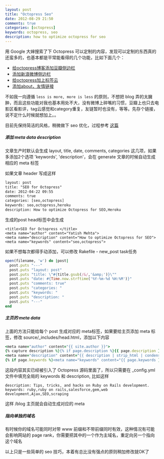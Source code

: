 ```yaml
---
layout: post
title: "Octopress Seo"
date: 2012-08-29 21:50
comments: true
categories: [octopress]
keywords: octopress, seo
description: how to optimize octopress for seo
---
```

用 Google 大婶搜索了下 Octopress 可以定制的内容，发现可以定制的东西真的还蛮多的，也基本都是平常能看得的几个功能，比如下面几个：

- [给octopress博客添加豆瓣侧边栏](http://tinyxd.me/blog/2012/07/09/add-douban-aside/)
- [添加新浪微博侧边栏](http://caok.github.com/blog/2012/06/24/install-octopress-to-write-blog/)
- [给octopress加上标签云](http://log4d.com/2012/05/tag-cloud/)
- [添加about，友情链接](http://shanewfx.github.com/blog/2012/08/13/improve-blog-theme/)

不如我一向遵循 `less is more, more is less` 的原则，不想把 blog 弄的太臃肿，而且这些功能对我也基本用处不大，没有微博上碎嘴的习惯，豆瓣上也只去电影区看影评，tag云感觉和category重复，友链暂时也没有，等等。先存个链接，说不定什么时候就想加上。。

目前先保持简洁的风格，稍微做下 seo 优化，过程参考 [这篇](http://www.yatishmehta.in/seo-for-octopress)

##### 添加 meta data description

文章生产时默认会生成 layout, title, date, comments, categories 这几项，如果多添加2个选项 'keywords', 'description'，会在 generate 文章的时候自动生成相应的 meta 标签
<!--more-->

如果文章 header 写成这样

```html
layout: post
title: "SEO for Octopress"
date: 2012-04-22 09:55
comments: true
categories: [seo,octopress]
keywords: seo,octopress,heroku
description: How to optimize Octopress for SEO,Heroku
```

生成的post head标签中会生成

```
<title>SEO for Octopress </title>
<meta name="author" content="Yatish Mehta">
<meta name="description" content="How to optimize Octopress for SEO">
<meta name="keywords" content="seo,octopress">
```

如果不想每次都得手动添加，可以修改 Rakefile - new_post task任务

```ruby
open(filename, 'w') do |post|
  post.puts "---"
  post.puts "layout: post"
  post.puts "title: \"#{title.gsub(/&/,'&amp;')}\""
  post.puts "date: #{Time.now.strftime('%Y-%m-%d %H:%M')}"
  post.puts "comments: true"
  post.puts "categories: "
  post.puts "keywords: "
  post.puts "description: "
  post.puts "---"
end
```

##### 主页的 meta data

上面的方法只能给每个 post 生成对应的 meta标签，如果要给主页添加 meta 标签，修改 source/_includes/head.html，添加以下内容

```ruby
<meta name="author" content="{{ site.author }}">
{% capture description %}{% if page.description %}{{ page.description }}{% elsif site.description %}{{ site.description }}{%else%}{{ content | raw_content }}{% endif %}{% endcapture %}
<meta name="description" content="{{ description | strip_html | condense_spaces | truncate:150 }}">
{% if page.keywords %}<meta name="keywords" content="{{ page.keywords }}">{%else%}<meta name="keywords" content="{{ site.keywords }}">{% endif %}
```

这段内容其实已经被引入了 Octopress 源码里面了，所以只需要在 _config.yml 文件中填充全局的 keywords 和 description, 比如这样

```
description: Tips, tricks, and hacks on Ruby on Rails development.
keywords: ruby,ruby on rails,salesforce,gem,web development,Ajax,SEO,scraping
```

这样 /blog 主页就会自动生成对应的 meta

##### 指向单独的域名

有时候你的域名可能同时对带 www 前缀和不带前缀同时有效，这种情况有可能会影响网站的 page rank，你需要把其中的一个作为主域名，重定向另一个指向这个域名

以上只是一些简单的 seo 技巧，本着有总比没有强点的原则稍加修改就OK了
